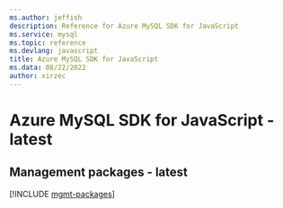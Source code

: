 ```yaml
---
ms.author: jeffish
description: Reference for Azure MySQL SDK for JavaScript
ms.service: mysql
ms.topic: reference
ms.devlang: javascript
title: Azure MySQL SDK for JavaScript
ms.data: 08/22/2022
author: xirzec
---
```

# Azure MySQL SDK for JavaScript - latest

## Management packages - latest
[!INCLUDE [mgmt-packages](mysql-mgmt-index.md)]